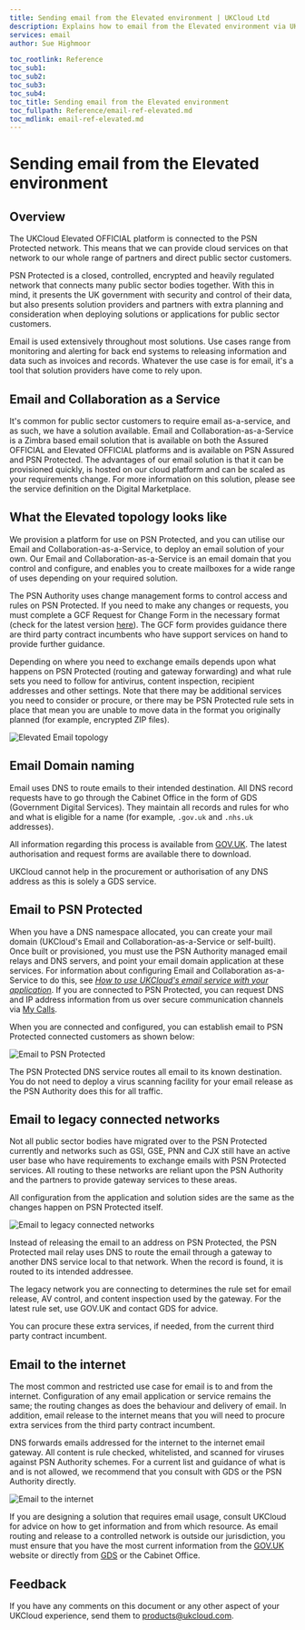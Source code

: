 ```yaml
---
title: Sending email from the Elevated environment | UKCloud Ltd
description: Explains how to email from the Elevated environment via UKCloud Email or a third-party solution
services: email
author: Sue Highmoor

toc_rootlink: Reference
toc_sub1:
toc_sub2:
toc_sub3:
toc_sub4:
toc_title: Sending email from the Elevated environment
toc_fullpath: Reference/email-ref-elevated.md
toc_mdlink: email-ref-elevated.md
---
```


# Sending email from the Elevated environment

## Overview

The UKCloud Elevated OFFICIAL platform is connected to the PSN Protected network. This means that we can provide cloud services on that network to our whole range of partners and direct public sector customers.

PSN Protected is a closed, controlled, encrypted and heavily regulated network that connects many public sector bodies together. With this in mind, it presents the UK government with security and control of their data, but also presents solution providers and partners with extra planning and consideration when deploying solutions or applications for public sector customers.

Email is used extensively throughout most solutions. Use cases range from monitoring and alerting for back end systems to releasing information and data such as invoices and records. Whatever the use case is for email, it's a tool that solution providers have come to rely upon.

## Email and Collaboration as a Service

It's common for public sector customers to require email as-a-service, and as such, we have a solution available. Email and Collaboration-as-a-Service is a Zimbra based email solution that is available on both the Assured OFFICIAL and Elevated OFFICIAL platforms and is available on PSN Assured and PSN Protected. The advantages of our email solution is that it can be provisioned quickly, is hosted on our cloud platform and can be scaled as your requirements change. For more information on this solution, please see the service definition on the Digital Marketplace.

## What the Elevated topology looks like

We provision a platform for use on PSN Protected, and you can utilise our Email and Collaboration-as-a-Service, to deploy an email solution of your own. Our Email and Collaboration-as-a-Service is an email domain that you control and configure, and enables you to create mailboxes for a wide range of uses depending on your required solution.

The PSN Authority uses change management forms to control access and rules on PSN Protected. If you need to make any changes or requests, you must complete a GCF Request for Change Form in the necessary format (check for the latest version [here](https://www.gov.uk/government/publications/public-services-network-psn-gcf-customer-change-form)). The GCF form provides guidance there are third party contract incumbents who have support services on hand to provide further guidance.

Depending on where you need to exchange emails depends upon what happens on PSN Protected (routing and gateway forwarding) and what rule sets you need to follow for antivirus, content inspection, recipient addresses and other settings. Note that there may be additional services you need to consider or procure, or there may be PSN Protected rule sets in place that mean you are unable to move data in the format you originally planned (for example, encrypted ZIP files).

![Elevated Email topology](images/email-elevated.png)

## Email Domain naming

Email uses DNS to route emails to their intended destination. All DNS record requests have to go through the Cabinet Office in the form of GDS (Government Digital Services). They maintain all records and rules for who and what is eligible for a name (for example, `.gov.uk` and `.nhs.uk` addresses).

All information regarding this process is available from [GOV.UK](https://www.gov.uk/government/publications/public-services-network-psn-gcf-customer-change-form). The latest authorisation and request forms are available there to download.

UKCloud cannot help in the procurement or authorisation of any DNS address as this is solely a GDS service.

## Email to PSN Protected

When you have a DNS namespace allocated, you can create your mail domain (UKCloud's Email and Collaboration-as-a-Service or self-built). Once built or provisioned, you must use the PSN Authority managed email relays and DNS servers, and point your email domain application at these services. For information about configuring Email and Collaboration as-a-Service to do this, see [*How to use UKCloud's email service with your application*](email-how-use-with-app.md). If you are connected to PSN Protected, you can request DNS and IP address information from us over secure communication channels via [My Calls](https://portal.ukcloud.com/support/my_calls).

When you are connected and configured, you can establish email to PSN Protected connected customers as shown below:

![Email to PSN Protected](images/email-psn-protected.png)

The PSN Protected DNS service routes all email to its known destination. You do not need to deploy a virus scanning facility for your email release as the PSN Authority does this for all traffic.

## Email to legacy connected networks

Not all public sector bodies have migrated over to the PSN Protected currently and networks such as GSI, GSE, PNN and CJX still have an active user base who have requirements to exchange emails with PSN Protected services. All routing to these networks are reliant upon the PSN Authority and the partners to provide gateway services to these areas.

All configuration from the application and solution sides are the same as the changes happen on PSN Protected itself.

![Email to legacy connected networks](images/email-legacy.png)

Instead of releasing the email to an address on PSN Protected, the PSN Protected mail relay uses DNS to route the email through a gateway to another DNS service local to that network. When the record is found, it is routed to its intended addressee.

The legacy network you are connecting to determines the rule set for email release, AV control, and content inspection used by the gateway. For the latest rule set, use GOV.UK and contact GDS for advice.

You can procure these extra services, if needed, from the current third party contract incumbent.

## Email to the internet

The most common and restricted use case for email is to and from the internet. Configuration of any email application or service remains the same; the routing changes as does the behaviour and delivery of email. In  addition, email release to the internet means that you will need to procure extra services from the third party contract incumbent.

DNS forwards emails addressed for the internet to the internet email gateway. All content is rule checked, whitelisted, and scanned for viruses against PSN Authority schemes. For a current list and guidance of what is and is not allowed, we recommend that you consult with GDS or the PSN Authority directly.

![Email to the internet](images/email-internet.png)

If you are designing a solution that requires email usage, consult UKCloud for advice on how to get information and from which resource. As email routing and release to a controlled network is outside our jurisdiction, you must ensure that you have the most current information from the [GOV.UK](https://www.gov.uk/government/publications/public-services-network-psn-gcf-customer-change-form) website or directly from [GDS](https://gds.blog.gov.uk/) or the Cabinet Office.

## Feedback

If you have any comments on this document or any other aspect of your UKCloud experience, send them to <products@ukcloud.com>.